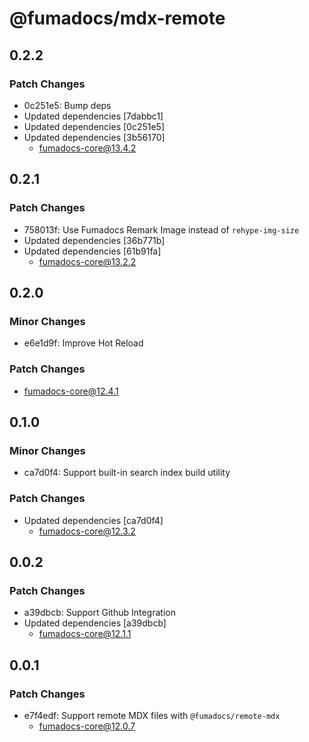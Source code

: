 # @fumadocs/mdx-remote

## 0.2.2

### Patch Changes

- 0c251e5: Bump deps
- Updated dependencies [7dabbc1]
- Updated dependencies [0c251e5]
- Updated dependencies [3b56170]
  - fumadocs-core@13.4.2

## 0.2.1

### Patch Changes

- 758013f: Use Fumadocs Remark Image instead of `rehype-img-size`
- Updated dependencies [36b771b]
- Updated dependencies [61b91fa]
  - fumadocs-core@13.2.2

## 0.2.0

### Minor Changes

- e6e1d9f: Improve Hot Reload

### Patch Changes

- fumadocs-core@12.4.1

## 0.1.0

### Minor Changes

- ca7d0f4: Support built-in search index build utility

### Patch Changes

- Updated dependencies [ca7d0f4]
  - fumadocs-core@12.3.2

## 0.0.2

### Patch Changes

- a39dbcb: Support Github Integration
- Updated dependencies [a39dbcb]
  - fumadocs-core@12.1.1

## 0.0.1

### Patch Changes

- e7f4edf: Support remote MDX files with `@fumadocs/remote-mdx`
  - fumadocs-core@12.0.7

